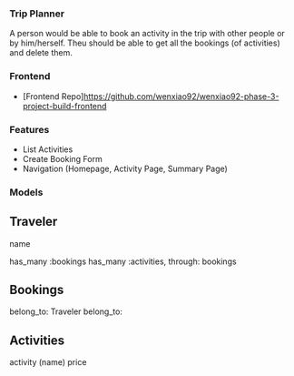 ### Trip Planner
A person would be able to book an activity in the trip with other people or by him/herself. Theu should be able to get all the bookings (of activities) and delete them.

### Frontend
- [Frontend Repo]https://github.com/wenxiao92/wenxiao92-phase-3-project-build-frontend

### Features
* List Activities
* Create Booking Form
* Navigation (Homepage, Activity Page, Summary Page)


### Models
Traveler
---
name

has_many :bookings
has_many :activities, through: bookings


Bookings
---
belong_to: Traveler
belong_to: 


Activities
---
activity (name)
price



